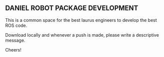 ## DANIEL ROBOT PACKAGE DEVELOPMENT 

This is a common space for the best laurus engineers to develop the best ROS code.

Download locally and whenever a push is made, please write a descriptive message.

Cheers!
